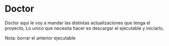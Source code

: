 # Doctor
Doctor aqui le  voy a mandar las distintas actualizaciones que tenga el proyecto,
Lo unico que necesita hacer es descargar el ejecutable y iniciarlo, 

Nota: borrar el anterior ejecutable 
